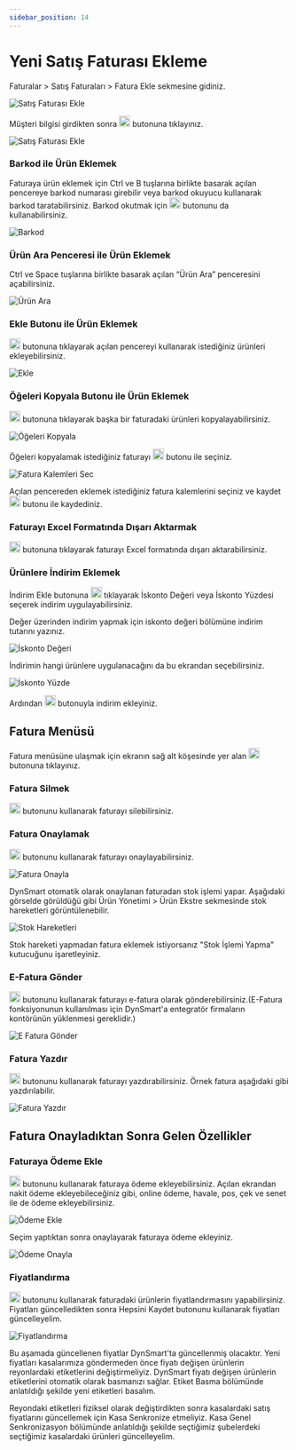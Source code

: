 ```yaml
---
sidebar_position: 14
---
```


# Yeni Satış Faturası Ekleme

Faturalar > Satış Faturaları > Fatura Ekle sekmesine gidiniz.

![Satış Faturası Ekle](/img/faturalar/yeni-gonderilen-fatura.png)

Müşteri bilgisi girdikten sonra <img src="/img/butonlar/yeni-ekle-buton-2.png" height="20"/> butonuna tıklayınız. 

![Satış Faturası Ekle](/img/faturalar/satis-faturasi-ekle.png)

### Barkod ile Ürün Eklemek
Faturaya ürün eklemek için Ctrl ve B tuşlarına birlikte basarak açılan pencereye barkod numarası girebilir veya barkod okuyucu kullanarak barkod taratabilirsiniz. Barkod okutmak için <img src="/img/butonlar/barkodu-tara.png" height="20"/> butonunu da kullanabilirsiniz.

![Barkod](/img/faturalar/barkod.png)

### Ürün Ara Penceresi ile Ürün Eklemek

Ctrl ve Space tuşlarına birlikte basarak açılan “Ürün Ara” penceresini açabilirsiniz. 

![Ürün Ara](/img/faturalar/urun-ara.png)

### Ekle Butonu ile Ürün Eklemek

<img src="/img/butonlar/ekle-buton-7.png" height="20"/> butonuna tıklayarak açılan pencereyi kullanarak istediğiniz ürünleri ekleyebilirsiniz.

![Ekle](/img/faturalar/faturaya-urun-ekle.png)

### Öğeleri Kopyala Butonu ile Ürün Eklemek

<img src="/img/butonlar/ogeleri-kopyala.png" height="20"/> butonuna tıklayarak başka bir faturadaki ürünleri kopyalayabilirsiniz. 

![Öğeleri Kopyala](/img/faturalar/faturadaki-ogeleri-kopyala.png) 

Öğeleri kopyalamak istediğiniz faturayı <img src="/img/butonlar/tik-buton-2.png" height="20"/> butonu ile seçiniz.

![Fatura Kalemleri Sec](/img/faturalar/fatura-kalemleri-sec.png)

Açılan pencereden eklemek istediğiniz fatura kalemlerini seçiniz ve kaydet <img src="/img/butonlar/kaydet-buton-4.png" height="20"/> butonu ile kaydediniz.

### Faturayı Excel Formatında Dışarı Aktarmak
<img src="/img/butonlar/xls-buton-3.png" height="20"/> butonuna tıklayarak faturayı Excel formatında dışarı aktarabilirsiniz.

### Ürünlere İndirim Eklemek
İndirim Ekle butonuna <img src="/img/butonlar/indirim-ekle.png" height="20"/> tıklayarak İskonto Değeri veya İskonto Yüzdesi seçerek indirim uygulayabilirsiniz.

Değer üzerinden indirim yapmak için iskonto değeri bölümüne indirim tutarını yazınız.

![İskonto Değeri](/img/faturalar/iskonto-deger.png)

İndirimin hangi ürünlere uygulanacağını da bu ekrandan seçebilirsiniz. 

![İskonto Yüzde](/img/faturalar/iskonto-yuzde.png)

Ardından <img src="/img/butonlar/indirim-ekle-2.png" height="20"/> butonuyla indirim ekleyiniz.

## Fatura Menüsü
Fatura menüsüne ulaşmak için ekranın sağ alt köşesinde yer alan <img src="/img/butonlar/ekle-buton-3.png" height="20"/> butonuna tıklayınız.

### Fatura Silmek
<img src="/img/butonlar/sil-buton-4.png" height="20"/> butonunu kullanarak faturayı silebilirsiniz. 

### Fatura Onaylamak
<img src="/img/butonlar/onayla-buton.png" height="20"/> butonunu kullanarak faturayı onaylayabilirsiniz. 

![Fatura Onayla](/img/faturalar/fatura-onayla.png)

DynSmart otomatik olarak onaylanan faturadan stok işlemi yapar. Aşağıdaki görselde görüldüğü gibi Ürün Yönetimi > Ürün Ekstre sekmesinde stok hareketleri görüntülenebilir.  

![Stok Hareketleri](/img/faturalar/stok-hareketi.png)

Stok hareketi yapmadan fatura eklemek istiyorsanız "Stok İşlemi Yapma" kutucuğunu işaretleyiniz. 

### E-Fatura Gönder
<img src="/img/butonlar/gonder-buton-2.png" height="20"/> butonunu kullanarak faturayı e-fatura olarak gönderebilirsiniz.(E-Fatura fonksiyonunun kullanılması için DynSmart'a entegratör firmaların kontörünün yüklenmesi gereklidir.)

![E Fatura Gönder](/img/faturalar/e-fatura-gonder.png)

### Fatura Yazdır
<img src="/img/butonlar/yazdir-buton.png" height="20"/> butonunu kullanarak faturayı yazdırabilirsiniz. Örnek fatura aşağıdaki gibi yazdırılabilir.

![Fatura Yazdır](/img/faturalar/fatura-yazdir.png)

## Fatura Onayladıktan Sonra Gelen Özellikler

### Faturaya Ödeme Ekle
<img src="/img/butonlar/odeme-ekle-buton.png" height="20"/> butonunu kullanarak faturaya ödeme ekleyebilirsiniz. Açılan ekrandan nakit ödeme ekleyebileceğiniz gibi, online ödeme, havale, pos, çek ve senet ile de ödeme ekleyebilirsiniz.

![Ödeme Ekle](/img/faturalar/odeme-ekle-nakit.png)

Seçim yaptıktan sonra onaylayarak faturaya ödeme ekleyiniz.

![Ödeme Onayla](/img/faturalar/odeme-onayla.png)

### Fiyatlandırma
<img src="/img/butonlar/fiyatlandirma-buton.png" height="20"/> butonunu kullanarak faturadaki ürünlerin fiyatlandırmasını yapabilirsiniz. Fiyatları güncelledikten sonra Hepsini Kaydet butonunu kullanarak fiyatları güncelleyelim.

![Fiyatlandırma](/img/faturalar/fiyatlandirma.png)

Bu aşamada güncellenen fiyatlar DynSmart'ta güncellenmiş olacaktır.
Yeni fiyatları kasalarımıza göndermeden önce fiyatı değişen ürünlerin reyonlardaki etiketlerini değiştirmeliyiz.
DynSmart fiyatı değişen ürünlerin etiketlerini otomatik olarak basmanızı sağlar. 
Etiket Basma bölümünde anlatıldığı şekilde yeni etiketleri basalım. 

Reyondaki etiketleri fiziksel olarak değiştirdikten sonra kasalardaki satış fiyatlarını güncellemek için Kasa Senkronize etmeliyiz.
Kasa Genel Senkronizasyon bölümünde anlatıldığı şekilde seçtiğimiz şubelerdeki seçtiğimiz kasalardaki ürünleri güncelleyelim.
